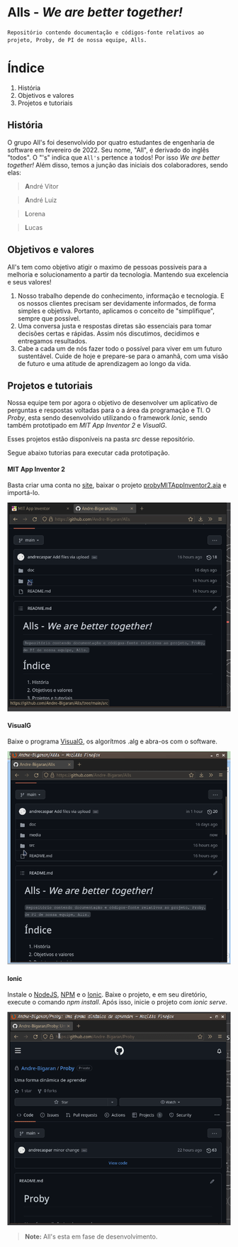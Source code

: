 
# **Alls** - *We are better together!*
`Repositório contendo documentação e códigos-fonte relativos ao projeto, Proby, de PI de nossa equipe, Alls.`

# Índice
1. História
2. Objetivos e valores
3. Projetos e tutoriais

## História

O grupo All's foi desenvolvido por quatro estudantes de engenharia de software em fevereiro de 2022. Seu nome, "All", é derivado do inglês "todos". O "'s" indica que `All's` pertence a todos! Por isso *We are better together!* Além disso, temos a junção das iniciais dos colaboradores, sendo elas:
 
 >**A**ndré Vitor
 
 >**A**ndré Luiz
 
 >**L**orena
 
 >**L**ucas
 
## Objetivos e valores

All's tem como objetivo atigir o maximo de pessoas possiveis para a melhoria e solucionamento a partir da tecnologia. Mantendo sua excelencia e seus valores! 

1. Nosso trabalho depende do conhecimento, informação e tecnologia. E os nossos clientes precisam ser devidamente informados, de forma simples e objetiva. Portanto, aplicamos o conceito de "simplifique", sempre que possível.
2. Uma conversa justa e respostas diretas são essenciais para tomar decisões certas e rápidas. Assim nós discutimos, decidimos e entregamos resultados.
3. Cabe a cada um de nós fazer todo o possível para viver em um futuro sustentável. Cuide de hoje e prepare-se para o amanhã, com uma visão de futuro e uma atitude de aprendizagem ao longo da vida.

## Projetos e tutoriais

Nossa equipe tem por agora o objetivo de desenvolver um aplicativo de perguntas e respostas voltadas para o a área da programação e TI.  O *Proby*, esta sendo desenvolvido utilizando o framework *Ionic*, sendo também prototipado em *MIT App Inventor 2* e *VisualG*.

Esses projetos estão disponíveis na pasta *src* desse repositório.

Segue abaixo tutorias para executar cada prototipação.

#### MIT App Inventor 2

Basta criar uma conta no [site](https://appinventor.mit.edu/), baixar o projeto [probyMITAppInventor2.aia](https://github.com/Andre-Bigaran/Alls/blob/main/src/probyMITAppInventor2.aia) e importá-lo.

![enter image description here](https://raw.githubusercontent.com/Andre-Bigaran/Alls/main/media/mit.gif)

#### VisualG

Baixe o programa [VisualG](http://visualg3.com.br/download/2086/), os algorítmos .alg e abra-os com o software.

![enter image description here](https://raw.githubusercontent.com/Andre-Bigaran/Alls/main/media/visualg.gif)

#### Ionic

Instale o [NodeJS](https://nodejs.org/en/), [NPM](https://www.npmjs.com/) e o [Ionic](https://ionicframework.com/docs/intro/cli). Baixe o projeto, e em seu diretório, execute o comando *npm install*. Após isso, inicie o projeto com *ionic serve*.

![enter image description here](https://raw.githubusercontent.com/Andre-Bigaran/Alls/main/media/ionic.gif)

 >**Note:** All's esta em fase de desenvolvimento.
